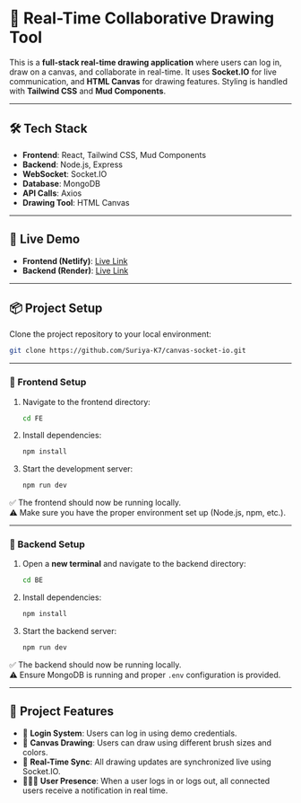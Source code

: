 # 🎨 Real-Time Collaborative Drawing Tool

This is a **full-stack real-time drawing application** where users can log in, draw on a canvas, and collaborate in real-time. It uses **Socket.IO** for live communication, and **HTML Canvas** for drawing features. Styling is handled with **Tailwind CSS** and **Mud Components**.

---

## 🛠️ Tech Stack

- **Frontend**: React, Tailwind CSS, Mud Components
- **Backend**: Node.js, Express
- **WebSocket**: Socket.IO
- **Database**: MongoDB
- **API Calls**: Axios
- **Drawing Tool**: HTML Canvas

---

## 🚀 Live Demo

- **Frontend (Netlify)**: [Live Link](https://canvas-socket.netlify.app/)
- **Backend (Render)**: [Live Link](https://canvas-socket-io.onrender.com)

---

## 📦 Project Setup

Clone the project repository to your local environment:

```bash
git clone https://github.com/Suriya-K7/canvas-socket-io.git
```

---

### 🔧 Frontend Setup

1. Navigate to the frontend directory:

   ```bash
   cd FE
   ```

2. Install dependencies:

   ```bash
   npm install
   ```

3. Start the development server:

   ```bash
   npm run dev
   ```

✅ The frontend should now be running locally.  
⚠️ Make sure you have the proper environment set up (Node.js, npm, etc.).

---

### 🔧 Backend Setup

1. Open a **new terminal** and navigate to the backend directory:

   ```bash
   cd BE
   ```

2. Install dependencies:

   ```bash
   npm install
   ```

3. Start the backend server:

   ```bash
   npm run dev
   ```

✅ The backend should now be running locally.  
⚠️ Ensure MongoDB is running and proper `.env` configuration is provided.

---

## 📝 Project Features

- 🔐 **Login System**: Users can log in using demo credentials.
- 🎨 **Canvas Drawing**: Users can draw using different brush sizes and colors.
- 🔄 **Real-Time Sync**: All drawing updates are synchronized live using Socket.IO.
- 🧑‍🤝‍🧑 **User Presence**: When a user logs in or logs out, all connected users receive a notification in real time.
